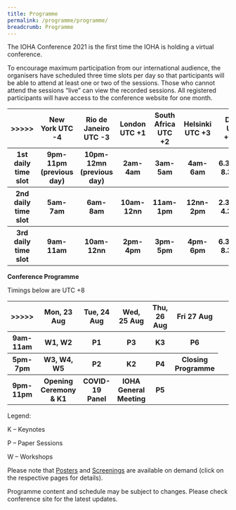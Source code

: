```yaml
---
title: Programme
permalink: /programme/programme/
breadcrumb: Programme
---
```

The IOHA Conference 2021 is the first time the IOHA is holding a virtual conference.

To encourage maximum participation from our international audience, the organisers have scheduled three time slots per day so that participants will be able to attend at least one or two of the sessions. Those who cannot attend the sessions “live” can view the recorded sessions. All registered participants will have access to the conference website for one month.

<table style="width:100%"><tbody><tr>
		<th>&gt;&gt;&gt;&gt;&gt;</th><th>New York UTC -4</th><th>Rio de Janeiro UTC -3</th>
		<th>London UTC +1</th>
	<th>South Africa UTC +2</th>
		<th>Helsinki UTC +3</th>
		<th>Delhi UTC +5:30</th>
		<th><b>Singapore UTC +8</b></th>
		<th>Sydney UTC +10</th>
		</tr>
	  <tr>
			<th>1st daily time slot</th>
			<th>9pm-11pm (previous day)</th>
			<th>10pm-12mn (previous day)</th>
			<th>2am-4am</th>
			<th>3am-5am</th>
			<th>4am-6am</th>
			<th>6.30am-8.30am</th>
			<th><b>9am-11am</b></th>
	<th>11am-1pm</th>
</tr>
	<tr>
		<th>2nd daily time slot</th>
		<th>5am-7am</th>
		<th>6am-8am</th>
		<th>10am-12nn</th>
		<th>11am-1pm</th>
		<th>12nn-2pm</th>
		<th>2.30pm-4.30pm</th>
		<th><b>5pm-7pm</b></th>
	<th>7pm-9pm</th>
	</tr>
	<tr>
		<th>3rd daily time slot</th>
		<th>9am-11am</th>
		<th>10am-12nn</th>
		<th>2pm-4pm</th>
		<th>3pm-5pm</th>
		<th>4pm-6pm</th>
		<th>6.30pm-8.30pm</th>
		<th><b>9pm-11pm</b></th>
	<th>11pm-1am</th>
	</tr>
	<tr>
		</tr>
	</tbody></table>
	
<b>Conference Programme</b>

 Timings below are UTC +8

<table style="width:100%"><tbody><tr>
		<th>&gt;&gt;&gt;&gt;&gt;</th><th>Mon, 23 Aug</th><th>Tue, 24 Aug</th>
		<th>Wed, 25 Aug</th>
	<th>Thu, 26 Aug</th>
		<th>Fri 27 Aug</th>
		</tr>
	  <tr>
			<th>9am-11am</th>
				<th>W1, W2</th>
			<th>P1</th>
			<th>P3</th>
			<th>K3</th>
			<th>P6</th><th>
</th></tr>
	<tr>
		<th>5pm-7pm</th>
		<th>W3, W4, W5</th>
		<th>P2</th>
		<th>K2</th>
		<th>P4</th>
		<th>Closing Programme</th>
	</tr>
	<tr>
		<th>9pm-11pm</th>
		<th>Opening Ceremony &amp; K1</th>
		<th>COVID-19 Panel</th>
		<th>IOHA General Meeting</th>
		<th>P5</th>
		<th></th>
		<th></th>
<th></th>
	</tr>
	<tr>
		</tr>
	</tbody></table>

Legend:

K – Keynotes

P – Paper Sessions

W – Workshops

Please note that <a href="https://www.ioha2021.gov.sg/programme/posters">Posters</a> and <a href="https://www.ioha2021.gov.sg/programme/screenings">Screenings</a> are available on demand (click on the respective pages for details). 

Programme content and schedule may be subject to changes. Please check conference site for the latest updates.
